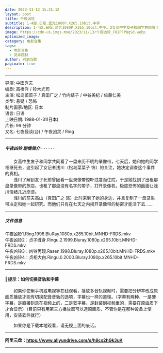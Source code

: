 ```yaml
---
date: 2023-11-12 15:21:12
layout: post
title: 午夜凶铃
subtitle: 1-4部.日版.蓝光1080P.X265.10bit.中字
description: 1-4部.日版.蓝光1080P.X265.10bit.中字。2女高中生友子和同学共同看了一盘来历不明的录像带，七天后，她和她的同学相继死去，这引起了女记者浅川（松岛菜菜子 饰）的关注，她决定调查这个事件的真相...
image: https://cdn-us.imgs.moe/2023/11/13/午夜凶铃_FOIPFPQqSd.webp
optimized_image: 
category: 电影合集
tags:
  - 电影合集
  - 灵异题材
author: 对酒当歌
paginate: true
---
```



---

导演: 中田秀夫  
编剧: 高桥洋 / 铃木光司  
主演: 松岛菜菜子 / 真田广之 / 竹内结子 / 中谷美纪 / 佐藤仁美  
类型: 悬疑 / 恐怖  
制片国家/地区: 日本  
语言: 日语  
上映日期: 1998-01-31(日本)  
片长: 96 分钟  
又名: 七夜怪谈(台) / 午夜凶灵 / Ring  

---

##### 午夜凶铃 剧情简介 · · · · · ·

　　女高中生友子和同学共同看了一盘来历不明的录像带，七天后，她和她的同学相继死去，这引起了女记者浅川（松岛菜菜子 饰）的关注，她决定调查这个事件的真相。  
　　浅川了解到友子死前曾因看一盘录像带惊吓过度而住院，于是她找到了出租那盘录像带的旅店，也租了那盘没有名字的带子，打开录像机，极度恐怖的画面让浅川情绪几近崩溃。  
　　浅川的前夫高山（真田广之 饰）此时来到了她的身边，并且复制了一盘录象带决定和她一起研究。而他们只有在七天之内揭开录像带的秘密才能活下去……

---

##### 文件信息

午夜凶铃1.Ring.1998.BluRay.1080p.x265.10bit.MNHD-FRDS.mkv  
午夜凶铃2：贞子缠身.Ringu.2.1999.Bluray.1080p.x265.10bit.MNHD-FRDS.mkv  
午夜凶铃3：凶铃再现.Rasen.1998.Bluray.1080p.x265.10bit.MNHD-FRDS.mkv  
午夜凶铃4：贞相大白.Ringu.0.2000.Bluray.1080p.x265.10bit.MNHD-FRDS.mkv  

---

#### 🔔提示：如何切换音轨和字幕

　　如果你使用手机或电视等在线观看，播放多音轨视频时，需要把分辨率改成原画质播放才能有切换配音音轨的选项，字幕也一样的道理。（字幕有两种，一是硬字幕，是直接刻录在视频上的，二是软字幕，是封装到视频里的，需要在原画质下才会显示）（目前只有用第三方播放器可以选原画质，不管你是在那种设备上使用，安装软件就行）

　　如果你是下载本地观看，请无视上面的废话。

---

**阿里云盘：<https://www.aliyundrive.com/s/h9cx2hGk3uK>**

---
